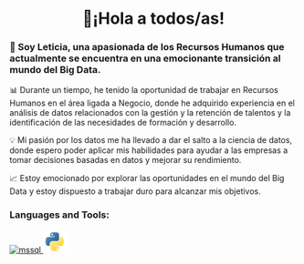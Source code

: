 <h1 align="center">👋¡Hola a todos/as! </h1>

<h3 align="left"> 🌱 Soy Leticia, una apasionada de los Recursos Humanos que actualmente se encuentra en una emocionante transición al mundo del Big Data.</h3>

📊 Durante un tiempo, he tenido la oportunidad de trabajar en Recursos Humanos en el área ligada a Negocio, donde he adquirido experiencia en el análisis de datos relacionados con la gestión y la retención de talentos y la identificación de las necesidades de formación y desarrollo. 

💡 Mi pasión por los datos me ha llevado a dar el salto a la ciencia de datos, donde espero poder aplicar mis habilidades para ayudar a las empresas a tomar decisiones basadas en datos y mejorar su rendimiento.

📈 Estoy emocionado por explorar las oportunidades en el mundo del Big Data y estoy dispuesto a trabajar duro para alcanzar mis objetivos.

<h3 align="left">Languages and Tools:</h3>
<p align="left"> <a href="https://www.microsoft.com/en-us/sql-server" target="_blank" rel="noreferrer"> <img src="https://www.svgrepo.com/show/303229/microsoft-sql-server-logo.svg" alt="mssql" width="40" height="40"/> </a> <a href="https://www.python.org" target="_blank" rel="noreferrer"> <img src="https://raw.githubusercontent.com/devicons/devicon/master/icons/python/python-original.svg" alt="python" width="40" height="40"/> </a> </p>
